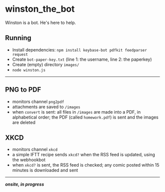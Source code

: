 # winston_the_bot
Winston is a bot. He's here to help.

## Running
* Install dependencies: `npm install keybase-bot pdfkit feedparser request`
* Create `bot-paper-key.txt` (line 1: the username, line 2: the paperkey)
* Create (empty) directory `images/`
* `node winston.js`

---

## PNG to PDF
* monitors channel `png2pdf`
* attachments are saved to `/images`
* when `convert` is sent: all files in `/images` are made into a PDF, in alphabetical order; the PDF (called `homework.pdf`) is sent and the images are deleted


## XKCD
* monitors channel `xkcd`
* a simple IFTT recipe sends `xkcd?` when the RSS feed is updated, using the webhookbot
* when `xkcd?` is sent, the RSS feed is checked; any comic posted within 15 minutes is downloaded and sent

---
_____onsite, in progress_____
